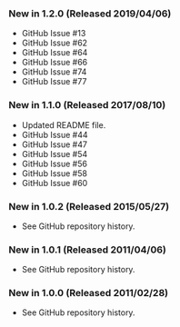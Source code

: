 ### New in 1.2.0 (Released 2019/04/06)

* GitHub Issue #13
* GitHub Issue #62
* GitHub Issue #64
* GitHub Issue #66
* GitHub Issue #74
* GitHub Issue #77

### New in 1.1.0 (Released 2017/08/10)

* Updated README file.
* GitHub Issue #44
* GitHub Issue #47
* GitHub Issue #54
* GitHub Issue #56
* GitHub Issue #58
* GitHub Issue #60

### New in 1.0.2 (Released 2015/05/27)

* See GitHub repository history.

### New in 1.0.1 (Released 2011/04/06)

* See GitHub repository history.

### New in 1.0.0 (Released 2011/02/28)

* See GitHub repository history.